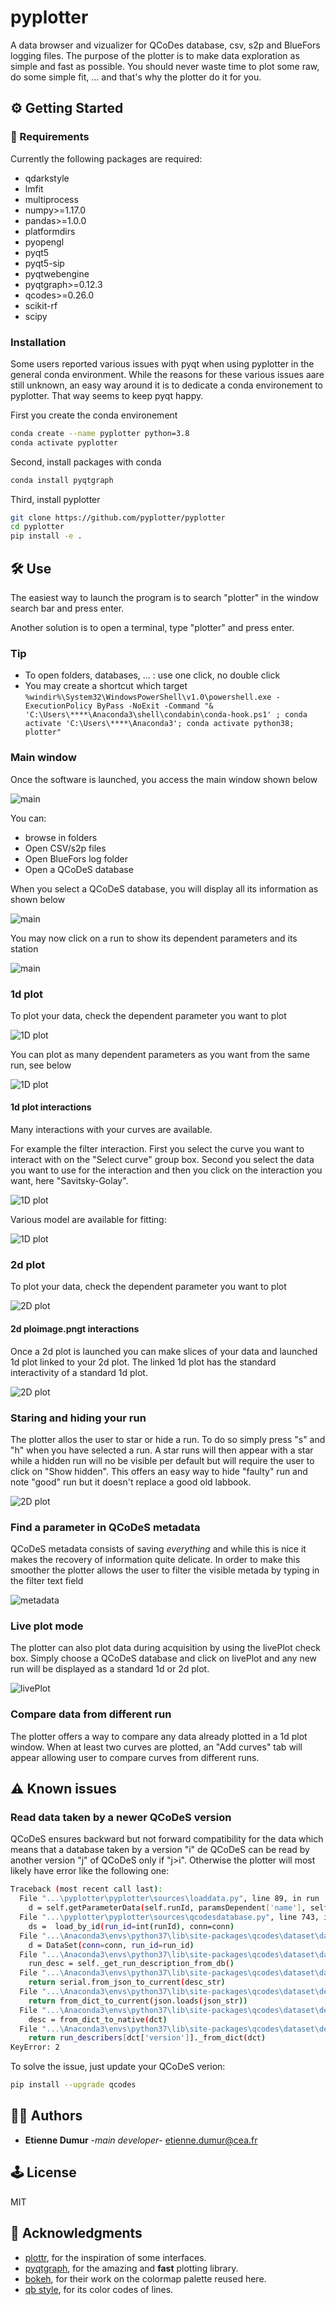 # pyplotter

A data browser and vizualizer for QCoDes database, csv, s2p and BlueFors logging files. The purpose of the plotter is to make data exploration as simple and fast as possible. You should never waste time to plot some raw, do some simple fit, ... and that's why the plotter do it for you.


## ⚙️ Getting Started

### 🔗 Requirements

Currently the following packages are required:
* qdarkstyle
* lmfit
* multiprocess
* numpy>=1.17.0
* pandas>=1.0.0
* platformdirs
* pyopengl
* pyqt5
* pyqt5-sip
* pyqtwebengine
* pyqtgraph>=0.12.3
* qcodes>=0.26.0
* scikit-rf
* scipy

### Installation

Some users reported various issues with pyqt when using pyplotter in the general conda environment.
While the reasons for these various issues aare still unknown, an easy way around it is to dedicate a conda environement to pyplotter.
That way seems to keep pyqt happy.

First you create the conda environement
```bash
conda create --name pyplotter python=3.8
conda activate pyplotter
```

Second, install packages with conda
```bash
conda install pyqtgraph
```

Third, install pyplotter
```bash
git clone https://github.com/pyplotter/pyplotter
cd pyplotter
pip install -e .
```

## 🛠️ Use

The easiest way to launch the program is to search "plotter" in the window search bar and press enter.

Another solution is to open a terminal, type "plotter" and press enter.

### Tip

* To open folders, databases, ... : use one click, no double click
* You may create a shortcut which target `%windir%\System32\WindowsPowerShell\v1.0\powershell.exe -ExecutionPolicy ByPass -NoExit -Command "& 'C:\Users\****\Anaconda3\shell\condabin\conda-hook.ps1' ; conda activate 'C:\Users\****\Anaconda3'; conda activate python38; plotter"`

### Main window

Once the software is launched, you access the main window shown below

![main](doc/main_03.png)

You can:
* browse in folders
* Open CSV/s2p files
* Open BlueFors log folder
* Open a QCoDeS database

When you select a QCoDeS database, you will display all its information as shown below

![main](doc/main_02.png)

You may now click on a run to show its dependent parameters and its station

![main](doc/main_01.png)

### 1d plot

To plot your data, check the dependent parameter you want to plot

![1D plot](doc/main_04.gif)

You can plot as many dependent parameters as you want from the same run, see below

![1D plot](doc/main_05.png)

#### 1d plot interactions

Many interactions with your curves are available.

For example the filter interaction.
First you select the curve you want to interact with on the "Select curve" group box.
Second you select the data you want to use for the interaction and then you click on the interaction you want, here "Savitsky-Golay".

![1D plot](doc/plot_1d_02.gif)


Various model are available for fitting:

![1D plot](doc/plot_1d_03.gif)

### 2d plot

To plot your data, check the dependent parameter you want to plot

![2D plot](doc/main_05.gif)

#### 2d ploimage.pngt interactions

Once a 2d plot is launched you can make slices of your data and launched 1d plot linked to your 2d plot.
The linked 1d plot has the standard interactivity of a standard 1d plot.

![2D plot](doc/plot_2d_02.gif)

### Staring and hiding your run

The plotter allos the user to star or hide a run.
To do so simply press "s" and "h" when you have selected a run.
A star runs will then appear with a star while a hidden run will no be visible per default but will require the user to click on "Show hidden".
This offers an easy way to hide "faulty" run and note "good" run but it doesn't replace a good old labbook.

![2D plot](doc/main_06.gif)

### Find a parameter in QCoDeS metadata

QCoDeS metadata consists of saving *everything* and while this is nice it makes the recovery of information quite delicate.
In order to make this smoother the plotter allows the user to filter the visible metada by typing in the filter text field

![metadata](doc/main_07.gif)

### Live plot mode

The plotter can also plot data during acquisition by using the livePlot check box.
Simply choose a QCoDeS database and click on livePlot and any new run will be displayed as a standard 1d or 2d plot.

![livePlot](doc/livePlot_01.gif)

### Compare data from different run

The plotter offers a way to compare any data already plotted in a 1d plot window.
When at least two curves are plotted, an "Add curves" tab will appear allowing user to compare curves from different runs.


## ⚠️ Known issues

### Read data taken by a newer QCoDeS version

QCoDeS ensures backward but not forward compatibility for the data which means that a database taken by a version "i" de QCoDeS can be read by another version "j" of QCoDeS only if "j>i".
Otherwise the plotter will most likely have error like the following one:
```bash
Traceback (most recent call last):
  File "...\pyplotter\pyplotter\sources\loaddata.py", line 89, in run
    d = self.getParameterData(self.runId, paramsDependent['name'], self.signals.updateProgressBar, self.progressBarKey)
  File "...\pyplotter\pyplotter\sources\qcodesdatabase.py", line 743, in getParameterData
    ds =  load_by_id(run_id=int(runId), conn=conn)
  File "...\Anaconda3\envs\python37\lib\site-packages\qcodes\dataset\data_set.py", line 1228, in load_by_id
    d = DataSet(conn=conn, run_id=run_id)
  File "...\Anaconda3\envs\python37\lib\site-packages\qcodes\dataset\data_set.py", line 295, in __init__
    run_desc = self._get_run_description_from_db()
  File "...\Anaconda3\envs\python37\lib\site-packages\qcodes\dataset\data_set.py", line 559, in _get_run_description_from_db
    return serial.from_json_to_current(desc_str)
  File "...\Anaconda3\envs\python37\lib\site-packages\qcodes\dataset\descriptions\versioning\serialization.py", line 115, in from_json_to_current
    return from_dict_to_current(json.loads(json_str))
  File "...\Anaconda3\envs\python37\lib\site-packages\qcodes\dataset\descriptions\versioning\serialization.py", line 70, in from_dict_to_current
    desc = from_dict_to_native(dct)
  File "...\Anaconda3\envs\python37\lib\site-packages\qcodes\dataset\descriptions\versioning\serialization.py", line 63, in from_dict_to_native
    return run_describers[dct['version']]._from_dict(dct)
KeyError: 2
```

To solve the issue, just update your QCoDeS verion:
```bash
pip install --upgrade qcodes
```

## 👷🏼 Authors

* **Etienne Dumur** -*main developer*- etienne.dumur@cea.fr

## 🕹️ License

MIT

## 🙏 Acknowledgments

* [plottr](https://github.com/toolsforexperiments/plottr), for the inspiration of some interfaces.
* [pyqtgraph](http://www.pyqtgraph.org/), for the amazing and **fast** plotting library.
* [bokeh](https://github.com/bokeh/bokeh/blob/7cc500601cdb688c4b6b2153704097f3345dd91c/bokeh/palettes.py), for their work on the colormap palette reused here.
* [qb style](https://github.com/quantumblacklabs/qbstyles), for its color codes of lines.
